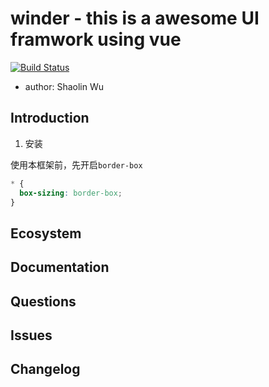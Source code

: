 # winder - this is a awesome UI framwork using vue

[![Build Status](https://travis-ci.org/codevvvv9/winder.svg?branch=master)](https://travis-ci.org/codevvvv9/winder)

- author: Shaolin Wu

## Introduction

1. 安装

使用本框架前，先开启`border-box`
```css
* {
  box-sizing: border-box;
}

```

## Ecosystem

## Documentation

## Questions

## Issues

## Changelog
